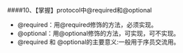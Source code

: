 ####10、【掌握】protocol中@required和@optional
* @required：用@required修饰的方法，必须实现。
* @optional：用@optional修饰的方法，可实现，可不实现。
* @required 和 @optional的主要意义:一般用于序员交流用。
